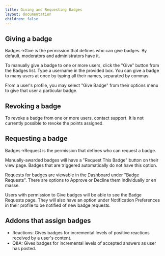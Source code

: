 ```yaml
---
title: Giving and Requesting Badges
layout: documentation
children: false
---
```


## Giving a badge

Badges->Give is the permission that defines who can give badges. By default, moderators and administrators have it. 

To manually give a badge to one or more users, click the "Give" button from the Badges list. Type a username in the provided box. You can give a badge to many users at once by typing all their names, separated by commas.

From a user's profile, you may select "Give Badge" from their options menu to give that user a particular badge.

## Revoking a badge

To revoke a badge from one or more users, contact support. It is not currently possible to revoke the points assigned.

## Requesting a badge

Badges->Request is the permission that defines who can request a badge.

Manually-awarded badges will have a "Request This Badge" button on their view page. Badges that are triggered automatically do not have this option.

Requests for badges are viewable in the Dashboard under "Badge Requests". There are options to Approve or Decline them individually or en masse.

Users with permission to Give badges will be able to see the Badge Requests page. They will also have an option under Notification Preferences in their profile to be notified of new badge requests.

## Addons that assign badges

* Reactions: Gives badges for incremental levels of positive reactions received by a user's content.
* Q&A: Gives badges for incremental levels of accepted answers as user has posted.
